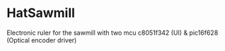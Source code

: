 # HatSawmill
Electronic ruler for the sawmill with two mcu c8051f342 (UI) &amp; pic16f628 (Optical encoder driver)
